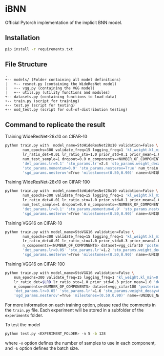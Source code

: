 # iBNN

Official Pytorch implementation of the implicit BNN model.

## Installation

```bash
pip install -r requirements.txt
```

## File Structure

```
.
+-- models/ (Folder containing all model definitions)
|   +-- resnet.py (containing the WideResNet model)
|   +-- vgg.py (containing the VGG model)
|   +-- utils.py (utility functions and modules)
+-- datasets.py (containing functions to load data)
+-- train.py (script for training)
+-- test.py (script for testing)
+-- ood_test.py (script for out-of-distribution testing)
```

## Command to replicate the result

Training WideResNet-28x10 on CIFAR-10
```bash
python train.py with  model_name=StoWideResNet28x10 validation=False \
        num_epochs=300 validate_freq=15 logging_freq=1 'kl_weight.kl_min=0.0' 'kl_weight.kl_max=1.0' 'kl_weight.last_iter=200' \
        lr_ratio_det=0.01 lr_ratio_sto=1.0 prior_std=0.1 prior_mean=1.0 'det_params.weight_decay=5e-4' \
        num_test_sample=1 dropout=0.0 n_components=<NUMBER_OF_COMPONENTS> dataset=cifar10 \
        'det_params.lr=0.1' 'sto_params.lr'=2.4 'sto_params.weight_decay=0.0' \
        'sto_params.momentum=0.9' 'sto_params.nesterov=True' num_train_sample=2 \
        'sgd_params.nesterov'=True 'milestones=(0.50,0.90)' name=<UNIQUE_NAME_FOR_THE_EXPERIMENT> seed=<RANDOM_SEED>
```
Training WideResNet-28x10 on CIFAR-100
```bash
python train.py with  model_name=StoWideResNet28x10 validation=False \
        num_epochs=300 validate_freq=15 logging_freq=1 'kl_weight.kl_min=0.0' 'kl_weight.kl_max=1.0' 'kl_weight.last_iter=200' \
        lr_ratio_det=0.01 lr_ratio_sto=1.0 prior_std=0.1 prior_mean=1.0 'det_params.weight_decay=5e-4' \
        num_test_sample=1 dropout=0.0 n_components=<NUMBER_OF_COMPONENTS> dataset=cifar100 seed=<RANDOM_SEED> \
        'det_params.lr=0.1' 'sto_params.momentum=0.9' 'sto_params.nesterov=True' 'sto_params.lr'=4.8 'sto_params.weight_decay=0.0' 'num_train_sample'=2 \
        'sgd_params.nesterov'=True 'milestones=(0.50,0.90)' name=<UNIQUE_NAME_FOR_THE_EXPERIMENT>
```
Training VGG16 on CIFAR-10
```bash
python train.py with model_name=StoVGG16 validation=False \
        num_epochs=300 validate_freq=15 logging_freq=1 'kl_weight.kl_min=0.0' 'kl_weight.kl_max=1.0' 'kl_weight.last_iter=200' \
        lr_ratio_det=0.01 lr_ratio_sto=1.0 prior_std=0.3 prior_mean=1.0 'det_params.weight_decay=5e-4' num_test_sample=1 \
        n_components=<NUMBER_OF_COMPONENTS> dataset=vgg_cifar10 'posterior_mean_init=(1.0,0.75)' \
        'det_params.lr=0.05' 'sto_params.lr'=1.2 'sto_params.weight_decay=0.0' 'sto_params.momentum=0.9' 'sto_params.nesterov=True' 'num_train_sample'=2 \
        'sgd_params.nesterov'=True 'milestones=(0.50,0.90)' name=<UNIQUE_NAME_FOR_THE_EXPERIMENT> seed=<RANDOM_SEED>
```
Training VGG16 on CIFAR-100
```bash
python train.py with model_name=StoVGG16 validation=False \
    num_epochs=300 validate_freq=15 logging_freq=1 'kl_weight.kl_min=0.0' 'kl_weight.kl_max=1.0' 'kl_weight.last_iter=200' \
    lr_ratio_det=$LRD lr_ratio_sto=1.0 prior_std=0.3 prior_mean=1.0 'det_params.weight_decay=3e-4' num_test_sample=1 \
    n_components=<NUMBER_OF_COMPONENTS> dataset=vgg_cifar100 'posterior_mean_init=(1.0,0.75)' 'posterior_std_init=(0.05,0.02)' \
    'det_params.lr=0.05' 'sto_params.lr'=1.6 'sto_params.weight_decay=0.0' 'sto_params.momentum=0.9' 'sto_params.nesterov=True' 'num_train_sample'=2 \
    'sgd_params.nesterov'=True 'milestones=(0.50,0.90)' name=<UNIQUE_NAME_FOR_THE_EXPERIMENT> seed=<RANDOM_SEED>
```
For more information on each training option, please read the comments in the `train.py` file.
Each experiment will be stored in a subfolder of the `experiments` folder.

To test the model
```bash
python test.py <EXPERIMENT_FOLDER> -n 5 -b 128
```
where `-n` option defines the number of samples to use in each component, and `-b` option defines the batch size.